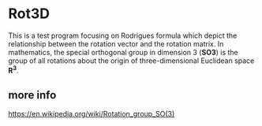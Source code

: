 Rot3D
=====
This is a test program focusing on Rodrigues formula which depict the relationship between the rotation vector and the rotation matrix. In mathematics, the special orthogonal group in dimension 3 (**SO3**) is the group of all rotations about the origin of three-dimensional Euclidean space **R<sup>3</sup>**.

more info
---------
<https://en.wikipedia.org/wiki/Rotation_group_SO(3)>
